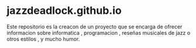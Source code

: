 # jazzdeadlock.github.io
Este repositorio es la creacon de un proyecto que se encarga de ofrecer informacion sobre informatica , programacion , reseñas musicales de jazz o otros estilos , y mucho humor.
